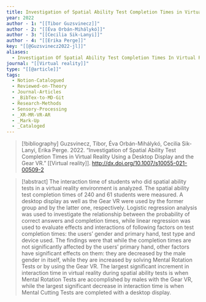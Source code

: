 ```yaml
---
title: Investigation of Spatial Ability Test Completion Times in Virtual Reality Using a Desktop Display and the Gear VR
year: 2022
author - 1: "[[Tibor Guzsvinecz]]"
author - 2: "[[Éva Orbán-Mihálykó]]"
author - 3: "[[Cecilia Sik-Lanyi]]"
author - 4: "[[Erika Perge]]"
key: "[[@Guzsvinecz2022-jl]]"
aliases:
  - Investigation Of Spatial Ability Test Completion Times In Virtual Reality Using A Desktop Display And The Gear VR
journal: "[[Virtual reality]]"
type: "[[@article]]"
tags:
  - Notion-Catalogued
  - Reviewed-on-Theory
  - Journal-Articles
  - _BibTex-to-MD-Git
  - Research-Methods
  - Sensory-Processing
  - _XR-MR-VR-AR
  - _Mark-Up
  - _Cataloged
---
```


> [!bibliography]
> Guzsvinecz, Tibor, Éva Orbán-Mihálykó, Cecilia Sik-Lanyi, Erika Perge. 2022. “Investigation of Spatial Ability Test Completion Times in Virtual Reality Using a Desktop Display and the Gear VR.” [[Virtual reality]]. http://dx.doi.org/10.1007/s10055-021-00509-2

> [!abstract]
> The interaction time of students who did spatial ability tests in a virtual reality environment is analyzed. The spatial ability test completion times of 240 and 61 students were measured. A desktop display as well as the Gear VR were used by the former group and by the latter one, respectively. Logistic regression analysis was used to investigate the relationship between the probability of correct answers and completion times, while linear regression was used to evaluate effects and interactions of following factors on test completion times: the users’ gender and primary hand, test type and device used. The findings were that while the completion times are not significantly affected by the users’ primary hand, other factors have significant effects on them: they are decreased by the male gender in itself, while they are increased by solving Mental Rotation Tests or by using the Gear VR. The largest significant increment in interaction time in virtual reality during spatial ability tests is when Mental Rotation Tests are accomplished by males with the Gear VR, while the largest significant decrease in interaction time is when Mental Cutting Tests are completed with a desktop display.
